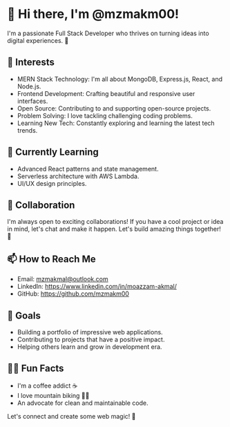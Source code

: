# 👋 Hi there, I'm @mzmakm00!

I'm a passionate Full Stack Developer who thrives on turning ideas into digital experiences. 🚀

## 👀 Interests

- MERN Stack Technology: I'm all about MongoDB, Express.js, React, and Node.js.
- Frontend Development: Crafting beautiful and responsive user interfaces.
- Open Source: Contributing to and supporting open-source projects.
- Problem Solving: I love tackling challenging coding problems.
- Learning New Tech: Constantly exploring and learning the latest tech trends.

## 🌱 Currently Learning

- Advanced React patterns and state management.
- Serverless architecture with AWS Lambda.
- UI/UX design principles.

## 💞 Collaboration

I'm always open to exciting collaborations! If you have a cool project or idea in mind, let's chat and make it happen. Let's build amazing things together! 💪

## 📫 How to Reach Me

- Email: mzmakmal@outlook.com
- LinkedIn: https://www.linkedin.com/in/moazzam-akmal/
- GitHub: https://github.com/mzmakm00

## 🎯 Goals

- Building a portfolio of impressive web applications.
- Contributing to projects that have a positive impact.
- Helping others learn and grow in development era.

## 🚴‍♀️ Fun Facts

- I'm a coffee addict ☕
- I love mountain biking 🚵‍♂️
- An advocate for clean and maintainable code.

Let's connect and create some web magic! 🌟



